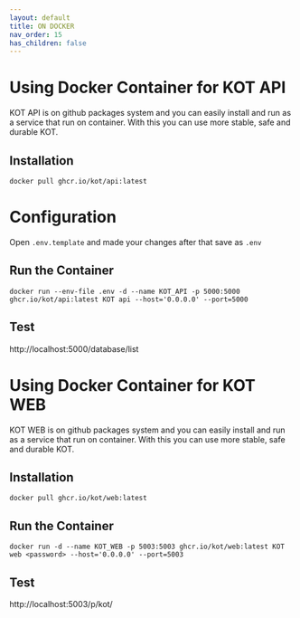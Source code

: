 ```yaml
---
layout: default
title: ON DOCKER
nav_order: 15
has_children: false
---
```


# Using Docker Container for KOT API

KOT API is on github packages system and you can easily install and run as a service that run on container. With this you can use more stable, safe and durable KOT.

## Installation
```console
docker pull ghcr.io/kot/api:latest
```

# Configuration
Open `.env.template` and made your changes after that save as `.env`


## Run the Container
```console 
docker run --env-file .env -d --name KOT_API -p 5000:5000 ghcr.io/kot/api:latest KOT api --host='0.0.0.0' --port=5000
```

## Test
http://localhost:5000/database/list


# Using Docker Container for KOT WEB

KOT WEB is on github packages system and you can easily install and run as a service that run on container. With this you can use more stable, safe and durable KOT.

## Installation
```console
docker pull ghcr.io/kot/web:latest
```

## Run the Container
```console 
docker run -d --name KOT_WEB -p 5003:5003 ghcr.io/kot/web:latest KOT web <password> --host='0.0.0.0' --port=5003
```

## Test
http://localhost:5003/p/kot/